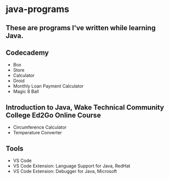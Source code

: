 # java-programs
## These are programs I've written while learning Java.

## Codecademy 
* Box
* Store
* Calculator
* Droid
* Monthly Loan Payment Calculator
* Magic 8 Ball

## Introduction to Java, Wake Technical Community College Ed2Go Online Course
* Circumference Calculator
* Temperature Converter

## Tools
* VS Code
* VS Code Extension: Language Support for Java, RedHat
* VS Code Extension: Debugger for Java, Microsoft
